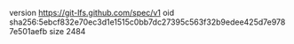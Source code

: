 version https://git-lfs.github.com/spec/v1
oid sha256:5ebcf832e70ec3d1e1515c0bb7dc27395c563f32b9edee425d7e9787e501aefb
size 2484
